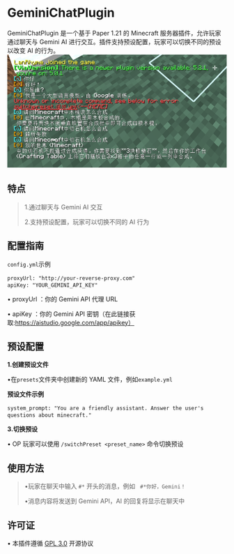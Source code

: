 # GeminiChatPlugin
GeminiChatPlugin 是一个基于 Paper 1.21 的 Minecraft 服务器插件，允许玩家通过聊天与 Gemini AI 进行交互。插件支持预设配置，玩家可以切换不同的预设以改变 AI 的行为。
![](https://github.com/LanRhyme/GeminiChatPlugin/blob/master/5fc50da6a1ff4b81ef752d2a7152ecc6.png)


## 特点
>  1.通过聊天与 Gemini AI 交互
> 
>  2.支持预设配置，玩家可以切换不同的 AI 行为



## 配置指南
`config.yml`示例
```
proxyUrl: "http://your-reverse-proxy.com"
apiKey: "YOUR_GEMINI_API_KEY"
```

•   proxyUrl  ：你的 Gemini API 代理 URL

•   apiKey  ：你的 Gemini API 密钥（在此链接获取:https://aistudio.google.com/app/apikey）



## 预设配置
**1.创建预设文件**

•在`presets`文件夹中创建新的 YAML 文件，例如`example.yml`

**预设文件示例**

```
system_prompt: "You are a friendly assistant. Answer the user's questions about minecraft."
```

**3.切换预设**

• OP 玩家可以使用   `/switchPreset <preset_name>`   命令切换预设



## 使用方法
> •玩家在聊天中输入   `#*`   开头的消息，例如  ` #*你好，Gemini！`
> 
> •消息内容将发送到 Gemini API，AI 的回复将显示在聊天中



## 许可证
• 本插件遵循 [GPL 3.0](https://www.gnu.org/licenses/gpl-3.0.html) 开源协议
